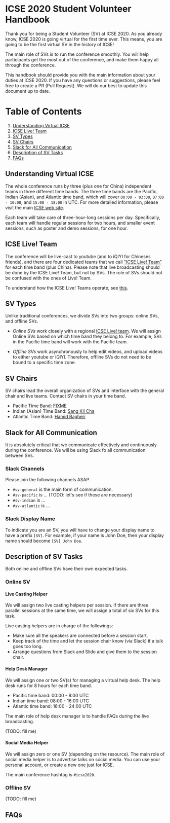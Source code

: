 ICSE 2020 Student Volunteer Handbook
===

Thank you for being a Student Volunteer (SV) at ICSE 2020. As you already know,
ICSE 2020 is going virtual for the first time ever. This means, you are going to
be the first virtual SV in the history of ICSE!

The main role of SVs is to run the conference smoothly. You will help
participants get the most out of the conference, and make them happy all through
the conference.

This handbook should provide you with the main information about your duties at
ICSE 2020. If you have any questions or suggestions, please feel free to create
a PR (Pull Request). We will do our best to update this document up to date.

# Table of Contents

1. [Understanding Virtual ICSE](#understanding-virtual-icse)
1. [ICSE Live! Team](#icse-live!-team)
1. [SV Types](#sv-types)
1. [SV Chairs](#sv-chairs)
1. [Slack for All Communication](#slack-for-all-communication)
1. [Description of SV Tasks](#description-of-sv-tasks)
1. [FAQs](#faqs)

## Understanding Virtual ICSE

The whole conference runs by three (plus one for China) independent teams in
three different time bands. The three time bands are the Pacific, Indian
(Asian), and Atlantic time band, which will cover `00:00 - 03:00`, `07:00 -
10:00`, and `15:00 - 18:00` in UTC. For more detailed information, please visit
the main [ICSE web site](https://conf.researchr.org/home/icse-2020).

Each team will take care of three-hour-long sessions per day. Specifically, each
team will handle regular sessions for two hours, and smaller event sessions,
such as poster and demo sessions, for one hour.

## ICSE Live! Team

The conference will be live-cast to youtube (and to iQIYI for Chineses friends),
and there are four dedicated teams that we call ["ICSE Live!
Team"](https://2020.icse-conferences.org/committee/icse-2020-virtualization-regional-live--team-leaders)
for each time band (plus China). Please note that live broadcasting should be
done by the ICSE Live! Team, but not by SVs. The role of SVs should not be
confused with the ones of Live! Team.

To understand how the ICSE Live! Teams operate, see
[this](https://github.com/crista/icse2020-live).

## SV Types

Unlike traditional conferences, we divide SVs into two groups: online SVs, and
offline SVs.

- *Online SVs* work closely with a regional [ICSE Live!
  team](#icse-live-team). We will assign Online SVs based on which time band
  they belong to. For example, SVs in the Pacific time band will work with the
  Pacific team.

- *Offline SVs* work asynchronously to help edit videos, and upload videos to
  either youtube or iQIYI. Therefore, offline SVs do not need to be bound to a
  specific time zone.

## SV Chairs

SV chairs lead the overall organization of SVs and interface with the general
chair and live teams. Contact SV chairs in your time band.

- Pacific Time Band: [FIXME](FIXME)
- Indian (Asian) Time Band: [Sang Kil Cha](https://softsec.kaist.ac.kr/~sangkilc/)
- Atlantic Time Band: [Hamid Bagheri](https://cse.unl.edu/~hbagheri/)

## Slack for All Communication

It is absolutely critical that we communicate effectively and continuously
during the conference. We will be using Slack fo all communication between
SVs.

### Slack Channels

Please join the following channels ASAP.

- `#sv-general` is the main form of communication.
- `#sv-pacific` is ... (TODO: let's see if these are necessary)
- `#sv-indian` is ...
- `#sv-atlantic` is ...

### Slack Display Name

To indicate you are an SV, you will have to change your display name to have a
prefix `[SV]`. For example, if your name is John Doe, then your display name
should become `[SV] John Doe`.

## Description of SV Tasks

Both online and offline SVs have their own expected tasks.

### Online SV

#### Live Casting Helper

We will assign two live casting helpers per session. If there are three parallel
sessions at the same time, we will assign a total of six SVs for this task.

Live casting helpers are in charge of the followings:
- Make sure all the speakers are connected before a session start.
- Keep track of the time and let the session chair know (via Slack) if a talk
  goes too long.
- Arrange questions from Slack and Slido and give them to the session chair.

#### Help Desk Manager

We will assign one or two SV(s) for managing a virtual help desk. The help desk
runs for 8 hours for each time band.

- Pacific time band: 00:00 - 8:00 UTC
- Indian time band: 08:00 - 16:00 UTC
- Atlantic time band: 16:00 - 24:00 UTC

The main role of help desk manager is to handle FAQs during the live
broadcasting.

(TODO: fill me)

#### Social Media Helper

We will assign zero or one SV (depending on the resource). The main role of
social media helper is to advertise talks on social media. You can use your
personal account, or create a new one just for ICSE.

The main conference hashtag is `#icse2020`.

### Offline SV

(TODO: fill me)

## FAQs
